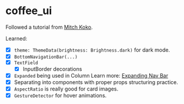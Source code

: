 # coffee_ui

Followed a tutorial from [Mitch Koko](https://youtube.com/watch?v=e8avvPPhyVk).

Learned:

- [x] `theme: ThemeData(brightness: Brightness.dark)` for dark mode.
- [x] `BottomNavigationBar(...)`
- [x] `TextField`
  - [x] InputBorder decorations
- [x] `Expanded` being used in Column
      Learn more: [Expanding Nav Bar](https://stackoverflow.com/questions/56829162/bottom-navigation-bar-design-in-flutter-expand-an-icon-when-its-clicked)
- [x] Separating into components with proper props structuring practice.
- [x] `AspectRatio` is really good for card images.
- [x] `GestureDetector` for hover animations.
